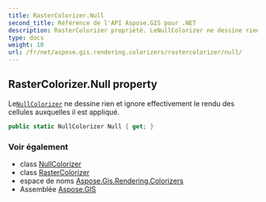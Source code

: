 ```yaml
---
title: RasterColorizer.Null
second_title: Référence de l'API Aspose.GIS pour .NET
description: RasterColorizer propriété. LeNullColorizer ne dessine rien et ignore effectivement le rendu des cellules auxquelles il est appliqué.
type: docs
weight: 10
url: /fr/net/aspose.gis.rendering.colorizers/rastercolorizer/null/
---
```

## RasterColorizer.Null property

Le[`NullColorizer`](../../nullcolorizer/) ne dessine rien et ignore effectivement le rendu des cellules auxquelles il est appliqué.

```csharp
public static NullColorizer Null { get; }
```

### Voir également

* class [NullColorizer](../../nullcolorizer/)
* class [RasterColorizer](../)
* espace de noms [Aspose.Gis.Rendering.Colorizers](../../rastercolorizer/)
* Assemblée [Aspose.GIS](../../../)


